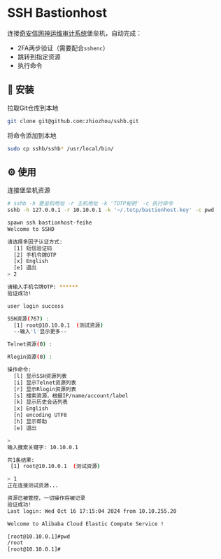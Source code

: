 # SSH Bastionhost 

连接[奇安信网神运维审计系统](https://www.qianxin.com/product/detail/pid/385)堡垒机，自动完成：

- 2FA两步验证（需要配合`sshenc`）
- 跳转到指定资源
- 执行命令

## 🔧 安装

拉取Git仓库到本地

```bash
git clone git@github.com:zhiozhou/sshb.git
```

将命令添加到本地

```bash
sudo cp sshb/sshb* /usr/local/bin/ 
```

## ⚙️ 使用

连接堡垒机资源

```bash
# sshb -h 堡垒机地址 -r 主机地址 -k 'TOTP秘钥' -c 执行命令
sshb -h 127.0.0.1 -r 10.10.0.1 -k '~/.totp/bastionhost.key' -c pwd
```

```bash
spawn ssh bastionhost-feihe
Welcome to SSHD

请选择多因子认证方式:
  [1] 短信验证码
  [2] 手机令牌OTP
  [x] English
  [e] 退出
> 2

请输入手机令牌OTP: ******
验证成功!

user login success

SSH资源(767) :
  [1] root@10.10.0.1  (测试资源)
  --输入'l'显示更多--

Telnet资源(0) :

Rlogin资源(0) :

操作命令:
  [l] 显示SSH资源列表
  [i] 显示Telnet资源列表
  [r] 显示Rlogin资源列表
  [s] 搜索资源，根据IP/name/account/label
  [k] 显示历史会话列表
  [x] English
  [n] encoding UTF8
  [h] 显示帮助
  [e] 退出

>
输入搜索关键字: 10.10.0.1

共1条结果:
 [1] root@10.10.0.1  (测试资源)

> 1
正在连接测试资源...

资源已被管控，一切操作将被记录
验证成功!
Last login: Wed Oct 16 17:15:04 2024 from 10.10.255.20

Welcome to Alibaba Cloud Elastic Compute Service !

[root@10.10.0.1]#pwd
/root
[root@10.10.0.1]#
```

